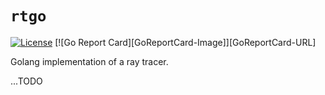 # `rtgo`
[![License][License-Image]][License-URL]
[![Go Report Card][GoReportCard-Image]][GoReportCard-URL]

Golang implementation of a ray tracer.

...TODO

[License-Image]: https://img.shields.io/badge/License-Apache-blue.svg
[License-URL]: http://opensource.org/licenses/Apache
